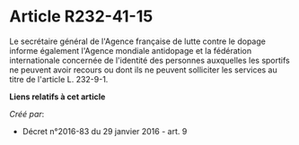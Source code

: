# Article R232-41-15

Le secrétaire général de l'Agence française de lutte contre le dopage informe également l'Agence mondiale antidopage et la
fédération internationale concernée de l'identité des personnes auxquelles les sportifs ne peuvent avoir recours ou dont ils
ne peuvent solliciter les services au titre de l'article L. 232-9-1.

**Liens relatifs à cet article**

_Créé par_:

  - Décret n°2016-83 du 29 janvier 2016 - art. 9
